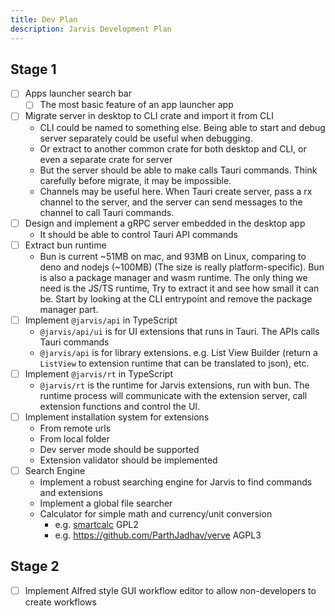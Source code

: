```yaml
---
title: Dev Plan
description: Jarvis Development Plan
---
```


## Stage 1

- [ ] Apps launcher search bar
  - [ ] The most basic feature of an app launcher app
- [ ] Migrate server in desktop to CLI crate and import it from CLI
  - CLI could be named to something else. Being able to start and debug server separately could be useful when debugging.
  - Or extract to another common crate for both desktop and CLI, or even a separate crate for server
  - But the server should be able to make calls Tauri commands. Think carefully before migrate, it may be impossible.
  - Channels may be useful here. When Tauri create server, pass a rx channel to the server, and the server can send messages to the channel to call Tauri commands.
- [ ] Design and implement a gRPC server embedded in the desktop app
  - It should be able to control Tauri API commands
- [ ] Extract bun runtime
  - Bun is current ~51MB on mac, and 93MB on Linux, comparing to deno and nodejs (~100MB) (The size is really platform-specific). Bun is also a package manager and wasm runtime. The only thing we need is the JS/TS runtime, Try to extract it and see how small it can be. Start by looking at the CLI entrypoint and remove the package manager part.
- [ ] Implement `@jarvis/api` in TypeScript
  - `@jarvis/api/ui` is for UI extensions that runs in Tauri. The APIs calls Tauri commands
  - `@jarvis/api` is for library extensions. e.g. List View Builder (return a `ListView` to extension runtime that can be translated to json), etc.
- [ ] Implement `@jarvis/rt` in TypeScript
  - `@jarvis/rt` is the runtime for Jarvis extensions, run with bun. The runtime process will communicate with the extension server, call extension functions and control the UI.
- [ ] Implement installation system for extensions
  - From remote urls
  - From local folder
  - Dev server mode should be supported
  - Extension validator should be implemented
- [ ] Search Engine
  - Implement a robust searching engine for Jarvis to find commands and extensions
  - Implement a global file searcher
  - Calculator for simple math and currency/unit conversion 
    - e.g. [smartcalc](https://github.com/ParthJadhav/smartcalc) GPL2
    - e.g. https://github.com/ParthJadhav/verve AGPL3

## Stage 2

- [ ] Implement Alfred style GUI workflow editor to allow non-developers to create workflows

